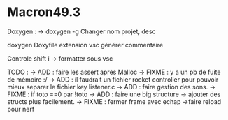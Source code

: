 # Macron49.3
Doxygen :
-> doxygen -g
Changer nom projet, desc

doxygen Doxyfile
extension vsc générer commentaire


Controle shift i -> formatter sous vsc


TODO : 
-> ADD : faire les assert après Malloc
-> FIXME : y a un pb de fuite de mémoire :/
-> ADD : il faudrait un fichier rocket controller pour pouvoir mieux separer le fichier key listener.c
-> ADD : faire gestion des sons.
-> FIXME : if toto ==0 par !toto
-> ADD : faire une big structure -> ajouter des structs plus facilement.
-> FIXME : fermer frame avec echap
->faire reload pour nerf
